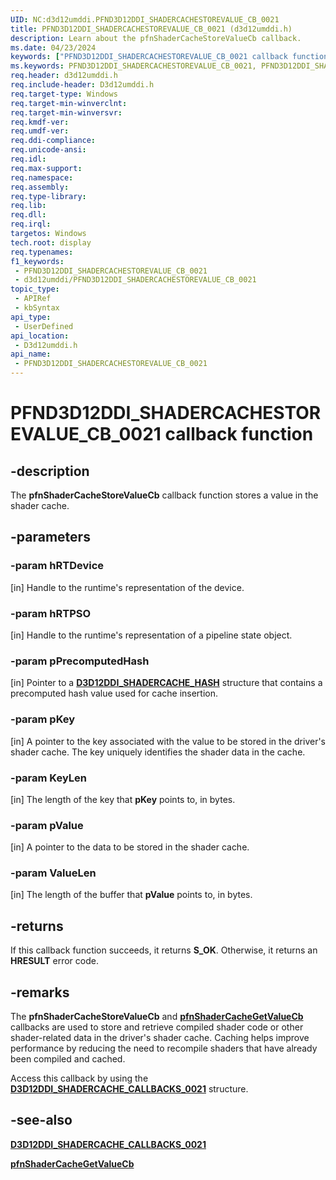```yaml
---
UID: NC:d3d12umddi.PFND3D12DDI_SHADERCACHESTOREVALUE_CB_0021
title: PFND3D12DDI_SHADERCACHESTOREVALUE_CB_0021 (d3d12umddi.h)
description: Learn about the pfnShaderCacheStoreValueCb callback.
ms.date: 04/23/2024
keywords: ["PFND3D12DDI_SHADERCACHESTOREVALUE_CB_0021 callback function"]
ms.keywords: PFND3D12DDI_SHADERCACHESTOREVALUE_CB_0021, PFND3D12DDI_SHADERCACHESTOREVALUE_CB_0021 callback, d3d12umddi/pfnShaderCacheStoreValueCb, display.pfnd3d12ddi_shadercachestorevalue_cb_0021, pfnShaderCacheStoreValueCb, pfnShaderCacheStoreValueCb callback function [Display Devices]
req.header: d3d12umddi.h
req.include-header: D3d12umddi.h
req.target-type: Windows
req.target-min-winverclnt: 
req.target-min-winversvr: 
req.kmdf-ver: 
req.umdf-ver: 
req.ddi-compliance: 
req.unicode-ansi: 
req.idl: 
req.max-support: 
req.namespace: 
req.assembly: 
req.type-library: 
req.lib: 
req.dll: 
req.irql: 
targetos: Windows
tech.root: display
req.typenames: 
f1_keywords:
 - PFND3D12DDI_SHADERCACHESTOREVALUE_CB_0021
 - d3d12umddi/PFND3D12DDI_SHADERCACHESTOREVALUE_CB_0021
topic_type:
 - APIRef
 - kbSyntax
api_type:
 - UserDefined
api_location:
 - D3d12umddi.h
api_name:
 - PFND3D12DDI_SHADERCACHESTOREVALUE_CB_0021
---
```


# PFND3D12DDI_SHADERCACHESTOREVALUE_CB_0021 callback function

## -description

The **pfnShaderCacheStoreValueCb** callback function stores a value in the shader cache.

## -parameters

### -param hRTDevice

[in] Handle to the runtime's representation of the device.

### -param hRTPSO

[in] Handle to the runtime's representation of a pipeline state object.

### -param pPrecomputedHash

[in] Pointer to a [**D3D12DDI_SHADERCACHE_HASH**](ns-d3d12umddi-d3d12ddi_shadercache_hash.md) structure that contains a precomputed hash value used for cache insertion.

### -param pKey

[in] A pointer to the key associated with the value to be stored in the driver's shader cache. The key uniquely identifies the shader data in the cache.

### -param KeyLen

[in] The length of the key that **pKey** points to, in bytes.

### -param pValue

[in] A pointer to the data to be stored in the shader cache.

### -param ValueLen

[in] The length of the buffer that **pValue** points to, in bytes.

## -returns

If this callback function succeeds, it returns **S_OK**. Otherwise, it returns an **HRESULT** error code.

## -remarks

The **pfnShaderCacheStoreValueCb** and [**pfnShaderCacheGetValueCb**](nc-d3d12umddi-pfnd3d12ddi_shadercachegetvalue_cb_0021.md) callbacks are used to store and retrieve compiled shader code or other shader-related data in the driver's shader cache. Caching helps improve performance by reducing the need to recompile shaders that have already been compiled and cached.

Access this callback by using the [**D3D12DDI_SHADERCACHE_CALLBACKS_0021**](ns-d3d12umddi-d3d12ddi_shadercache_callbacks_0021.md) structure.

## -see-also

[**D3D12DDI_SHADERCACHE_CALLBACKS_0021**](ns-d3d12umddi-d3d12ddi_shadercache_callbacks_0021.md)

[**pfnShaderCacheGetValueCb**](nc-d3d12umddi-pfnd3d12ddi_shadercachegetvalue_cb_0021.md)
